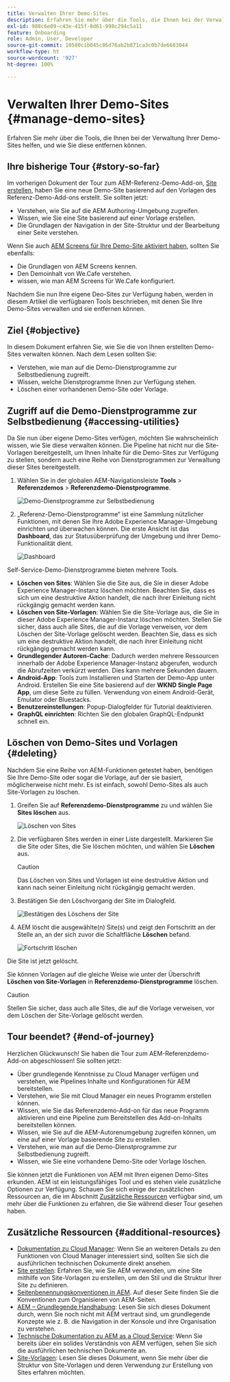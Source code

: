 ```yaml
---
title: Verwalten Ihrer Demo-Sites
description: Erfahren Sie mehr über die Tools, die Ihnen bei der Verwaltung Ihrer Demo-Sites helfen, und wie Sie diese entfernen können.
exl-id: 988c6e09-c43e-415f-8d61-998c294c5a11
feature: Onboarding
role: Admin, User, Developer
source-git-commit: 10580c1b045c86d76ab2b871ca3c0b7de6683044
workflow-type: ht
source-wordcount: '927'
ht-degree: 100%

---
```


# Verwalten Ihrer Demo-Sites {#manage-demo-sites}

Erfahren Sie mehr über die Tools, die Ihnen bei der Verwaltung Ihrer Demo-Sites helfen, und wie Sie diese entfernen können.

## Ihre bisherige Tour {#story-so-far}

Im vorherigen Dokument der Tour zum AEM-Referenz-Demo-Add-on, [Site erstellen](create-site.md), haben Sie eine neue Demo-Site basierend auf den Vorlagen des Referenz-Demo-Add-ons erstellt. Sie sollten jetzt:

* Verstehen, wie Sie auf die AEM Authoring-Umgebung zugreifen.
* Wissen, wie Sie eine Site basierend auf einer Vorlage erstellen.
* Die Grundlagen der Navigation in der Site-Struktur und der Bearbeitung einer Seite verstehen.

Wenn Sie auch [AEM Screens für Ihre Demo-Site aktiviert haben](screens.md), sollten Sie ebenfalls:

* Die Grundlagen von AEM Screens kennen.
* Den Demoinhalt von We.Cafe verstehen.
* wissen, wie man AEM Screens für We.Cafe konfiguriert.

Nachdem Sie nun Ihre eigene Deo-Sites zur Verfügung haben, werden in diesem Artikel die verfügbaren Tools beschrieben, mit denen Sie Ihre Demo-Sites verwalten und sie entfernen können.

## Ziel {#objective}

In diesem Dokument erfahren Sie, wie Sie die von Ihnen erstellten Demo-Sites verwalten können. Nach dem Lesen sollten Sie:

* Verstehen, wie man auf die Demo-Dienstprogramme zur Selbstbedienung zugreift.
* Wissen, welche Dienstprogramme Ihnen zur Verfügung stehen.
* Löschen einer vorhandenen Demo-Site oder Vorlage.

## Zugriff auf die Demo-Dienstprogramme zur Selbstbedienung {#accessing-utilities}

Da Sie nun über eigene Demo-Sites verfügen, möchten Sie wahrscheinlich wissen, wie Sie diese verwalten können. Die Pipeline hat nicht nur die Site-Vorlagen bereitgestellt, um Ihnen Inhalte für die Demo-Sites zur Verfügung zu stellen, sondern auch eine Reihe von Dienstprogrammen zur Verwaltung dieser Sites bereitgestellt.

1. Wählen Sie in der globalen AEM-Navigationsleiste **Tools** > **Referenzdemos** > **Referenzdemo-Dienstprogramme**.

   ![Demo-Dienstprogramme zur Selbstbedienung](assets/demo-utilities.png)

1. „Referenz-Demo-Dienstprogramme“ ist eine Sammlung nützlicher Funktionen, mit denen Sie Ihre Adobe Experience Manager-Umgebung einrichten und überwachen können. Die erste Ansicht ist das **Dashboard**, das zur Statusüberprüfung der Umgebung und ihrer Demo-Funktionalität dient.

   ![Dashboard](assets/dashboard.png)

Self-Service-Demo-Dienstprogramme bieten mehrere Tools.

* **Löschen von Sites**: Wählen Sie die Site aus, die Sie in dieser Adobe Experience Manager-Instanz löschen möchten. Beachten Sie, dass es sich um eine destruktive Aktion handelt, die nach ihrer Einleitung nicht rückgängig gemacht werden kann.
* **Löschen von Site-Vorlagen**: Wählen Sie die Site-Vorlage aus, die Sie in dieser Adobe Experience Manager-Instanz löschen möchten. Stellen Sie sicher, dass auch alle Sites, die auf die Vorlage verweisen, vor dem Löschen der Site-Vorlage gelöscht werden. Beachten Sie, dass es sich um eine destruktive Aktion handelt, die nach ihrer Einleitung nicht rückgängig gemacht werden kann.
* **Grundlegender Autoren-Cache**: Dadurch werden mehrere Ressourcen innerhalb der Adobe Experience Manager-Instanz abgerufen, wodurch die Abrufzeiten verkürzt werden. Dies kann mehrere Sekunden dauern.
* **Android-App**: Tools zum Installieren und Starten der Demo-App unter Android. Erstellen Sie eine Site basierend auf der **WKND Single Page App**, um diese Seite zu füllen. Verwendung von einem Android-Gerät, Emulator oder Bluestacks.
* **Benutzereinstellungen**: Popup-Dialogfelder für Tutorial deaktivieren.
* **GraphQL einrichten**: Richten Sie den globalen GraphQL-Endpunkt schnell ein.

## Löschen von Demo-Sites und Vorlagen {#deleting}

Nachdem Sie eine Reihe von AEM-Funktionen getestet haben, benötigen Sie Ihre Demo-Site oder sogar die Vorlage, auf der sie basiert, möglicherweise nicht mehr. Es ist einfach, sowohl Demo-Sites als auch Site-Vorlagen zu löschen.

1. Greifen Sie auf **Referenzdemo-Dienstprogramme** zu und wählen Sie **Sites löschen** aus.

   ![Löschen von Sites](assets/delete-sites.png)

1. Die verfügbaren Sites werden in einer Liste dargestellt. Markieren Sie die Site oder Sites, die Sie löschen möchten, und wählen Sie **Löschen** aus.

   >[!CAUTION]
   >
   >Das Löschen von Sites und Vorlagen ist eine destruktive Aktion und kann nach seiner Einleitung nicht rückgängig gemacht werden.

1. Bestätigen Sie den Löschvorgang der Site im Dialogfeld.

   ![Bestätigen des Löschens der Site](assets/confirm-site-delete.png)

1. AEM löscht die ausgewählte(n) Site(s) und zeigt den Fortschritt an der Stelle an, an der sich zuvor die Schaltfläche **Löschen** befand.

   ![Fortschritt löschen](assets/delete-progress.png)

Die Site ist jetzt gelöscht.

Sie können Vorlagen auf die gleiche Weise wie unter der Überschrift **Löschen von Site-Vorlagen** in **Referenzdemo-Dienstprogramme** löschen.

>[!CAUTION]
>
>Stellen Sie sicher, dass auch alle Sites, die auf die Vorlage verweisen, vor dem Löschen der Site-Vorlage gelöscht werden.

## Tour beendet? {#end-of-journey}

Herzlichen Glückwunsch! Sie haben die Tour zum AEM-Referenzdemo-Add-on abgeschlossen! Sie sollten jetzt:

* Über grundlegende Kenntnisse zu Cloud Manager verfügen und verstehen, wie Pipelines Inhalte und Konfigurationen für AEM bereitstellen.
* Verstehen, wie Sie mit Cloud Manager ein neues Programm erstellen können.
* Wissen, wie Sie das Referenzdemo-Add-on für das neue Programm aktivieren und eine Pipeline zum Bereitstellen des Add-on-Inhalts bereitstellen können.
* Wissen, wie Sie auf die AEM-Autorenumgebung zugreifen können, um eine auf einer Vorlage basierende Site zu erstellen.
* Verstehen, wie man auf die Demo-Dienstprogramme zur Selbstbedienung zugreift.
* Wissen, wie Sie eine vorhandene Demo-Site oder Vorlage löschen.

Sie können jetzt die Funktionen von AEM mit Ihren eigenen Demo-Sites erkunden. AEM ist ein leistungsfähiges Tool und es stehen viele zusätzliche Optionen zur Verfügung. Schauen Sie sich einige der zusätzlichen Ressourcen an, die im Abschnitt [Zusätzliche Ressourcen](#additional-resources) verfügbar sind, um mehr über die Funktionen zu erfahren, die Sie während dieser Tour gesehen haben.

## Zusätzliche Ressourcen {#additional-resources}

* [Dokumentation zu Cloud Manager](https://experienceleague.adobe.com/docs/experience-manager-cloud-service/content/onboarding/onboarding-concepts/cloud-manager-introduction.html?lang=de): Wenn Sie an weiteren Details zu den Funktionen von Cloud Manager interessiert sind, sollten Sie sich die ausführlichen technischen Dokumente direkt ansehen.
* [Site erstellen](/help/sites-cloud/administering/site-creation/create-site.md): Erfahren Sie, wie Sie AEM verwenden, um eine Site mithilfe von Site-Vorlagen zu erstellen, um den Stil und die Struktur Ihrer Site zu definieren.
* [Seitenbenennungskonventionen in AEM](/help/sites-cloud/authoring/sites-console/organizing-pages.md#page-name-restrictions-and-best-practices). Auf dieser Seite finden Sie die Konventionen zum Organisieren von AEM-Seiten.
* [AEM – Grundlegende Handhabung](/help/sites-cloud/authoring/basic-handling.md): Lesen Sie sich dieses Dokument durch, wenn Sie noch nicht mit AEM vertraut sind, um grundlegende Konzepte wie z. B. die Navigation in der Konsole und ihre Organisation zu verstehen.
* [Technische Dokumentation zu AEM as a Cloud Service](https://experienceleague.adobe.com/docs/experience-manager-cloud-service.html?lang=de): Wenn Sie bereits über ein solides Verständnis von AEM verfügen, sehen Sie sich die ausführlichen technischen Dokumente an.
* [Site-Vorlagen](/help/sites-cloud/administering/site-creation/site-templates.md): Lesen Sie dieses Dokument, wenn Sie mehr über die Struktur von Site-Vorlagen und deren Verwendung zur Erstellung von Sites erfahren möchten.
